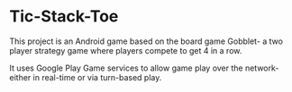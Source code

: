 Tic-Stack-Toe
=============
This project is an Android game based on the board game Gobblet- a two player strategy game where players compete to get 4 in a row.

It uses Google Play Game services to allow game play over the network- either in real-time or via turn-based play.
